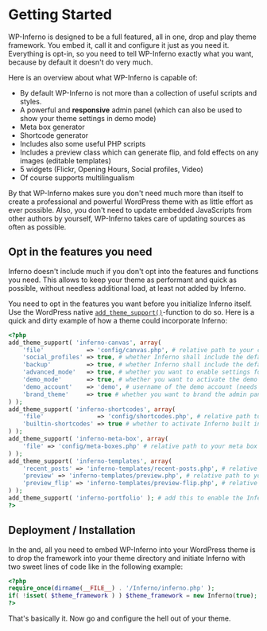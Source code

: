 # Getting Started

WP-Inferno is designed to be a full featured, all in one, drop and play theme framework. You embed it, call it and configure it just as you need it. Everything is opt-in, so you need to tell WP-Inferno exactly what you want, because by default it doesn't do very much.

Here is an overview about what WP-Inferno is capable of:

* By default WP-Inferno is not more than a collection of useful scripts and styles.
* A powerful and **responsive** admin panel (which can also be used to show your theme settings in demo mode)
* Meta box generator
* Shortcode generator
* Includes also some useful PHP scripts
* Includes a preview class which can generate flip, and fold effects on any images (editable templates)
* 5 widgets (Flickr, Opening Hours, Social profiles, Video)
* Of course supports multilingualism

By that WP-Inferno makes sure you don't need much more than itself to create a professional and powerful WordPress theme with as little effort as ever possible. Also, you don't need to update embedded JavaScripts from other authors by yourself, WP-Inferno takes care of updating sources as often as possible.

## Opt in the features you need

Inferno doesn't include much if you don't opt into the features and functions you need. This allows to keep your theme as performant and quick as possible, without needless additional load, at least not added by Inferno.

You need to opt in the features you want before you initialize Inferno itself. Use the WordPress native [`add_theme_support()`][add_theme_support]-function to do so.
Here is a quick and dirty example of how a theme could incorporate Inferno:

```php
<?php
add_theme_support( 'inferno-canvas', array(
    'file'            => 'config/canvas.php', # relative path to your canvas config file from your current theme directory, respects child themes
    'social_profiles' => true, # whether Inferno shall include the default social profiles section
    'backup'          => true, # whether Inferno shall include the default backup section
    'advanced_mode'   => true, # whether you want to enable settings for advanced mode
    'demo_mode'       => true, # whether you want to activate the demo mode
    'demo_account'    => 'demo', # username of the demo account (needs to be created by yourself)
    'brand_theme'     => true # whether you want to brand the admin panel with your themes name (Inferno uses the name from the theme style.css)
) );
add_theme_support( 'inferno-shortcodes', array(
    'file'               => 'config/shortcodes.php', # relative path to your shortcodes config file from your current theme directory, respects child themes
    'builtin-shortcodes' => true # whether to activate Inferno built in shortcodes
) );
add_theme_support( 'inferno-meta-box', array(
    'file' => 'config/meta-boxes.php' # relative path to your meta box config file from your current theme directory, respects child themes
) );
add_theme_support( 'inferno-templates', array(
    'recent_posts' => 'inferno-templates/recent-posts.php', # relative path to your recent posts template
    'preview' => 'inferno-templates/preview.php', # relative path to your default preview template
    'preview_flip' => 'inferno-templates/preview-flip.php', # relative path to your flip effect preview template
) );
add_theme_support( 'inferno-portfolio' ); # add this to enable the Inferno Portfolio
?>
```

## Deployment / Installation

In the and, all you need to embed WP-Inferno into your WordPress theme is to drop the framework into your theme directory and initiate Inferno with two sweet lines of code like in the following example:

```php
<?php
require_once(dirname(__FILE__) . '/Inferno/inferno.php' );
if( !isset( $theme_framework ) ) $theme_framework = new Inferno(true);
?>
```

That's basically it. Now go and configure the hell out of your theme.


[add_theme_support]: http://codex.wordpress.org/Function_Reference/add_theme_support
